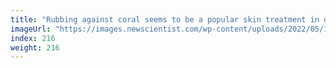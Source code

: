 ```yaml
---
title: "Rubbing against coral seems to be a popular skin treatment in dolphins"
imageUrl: "https://images.newscientist.com/wp-content/uploads/2022/05/19115901/SEI_104887282.jpg?width=600"
index: 216
weight: 216
---
```

